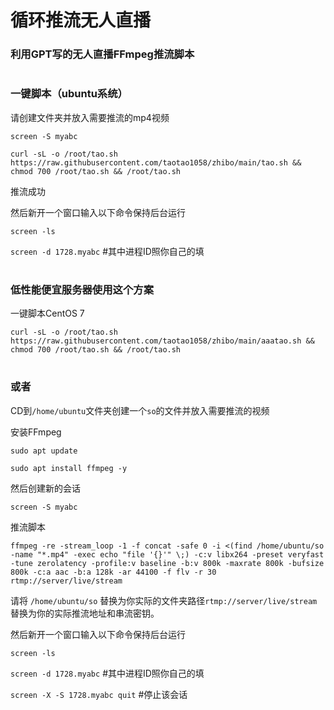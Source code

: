 # 循环推流无人直播


### 利用GPT写的无人直播FFmpeg推流脚本

#


#


#


### 一键脚本（ubuntu系统）

请创建文件夹并放入需要推流的mp4视频


```screen -S myabc ```



```curl -sL -o /root/tao.sh https://raw.githubusercontent.com/taotao1058/zhibo/main/tao.sh && chmod 700 /root/tao.sh && /root/tao.sh```

推流成功



然后新开一个窗口输入以下命令保持后台运行

```screen -ls ``` 


```screen -d 1728.myabc```     #其中进程ID照你自己的填

#


#

###  低性能便宜服务器使用这个方案


一键脚本CentOS 7

```curl -sL -o /root/tao.sh https://raw.githubusercontent.com/taotao1058/zhibo/main/aaatao.sh && chmod 700 /root/tao.sh && /root/tao.sh```

#


###  或者
CD到```/home/ubuntu```文件夹创建一个```so```的文件并放入需要推流的视频

安装FFmpeg

 
```sudo apt update```


```sudo apt install ffmpeg -y```


然后创建新的会话


``` screen -S myabc ```


 推流脚本

 
```ffmpeg -re -stream_loop -1 -f concat -safe 0 -i <(find /home/ubuntu/so -name "*.mp4" -exec echo "file '{}'" \;) -c:v libx264 -preset veryfast -tune zerolatency -profile:v baseline -b:v 800k -maxrate 800k -bufsize 800k -c:a aac -b:a 128k -ar 44100 -f flv -r 30 rtmp://server/live/stream```


请将 ```/home/ubuntu/so``` 替换为你实际的文件夹路径```rtmp://server/live/stream``` 替换为你的实际推流地址和串流密钥。



然后新开一个窗口输入以下命令保持后台运行

```screen -ls ``` 


```screen -d 1728.myabc```     #其中进程ID照你自己的填

```screen -X -S 1728.myabc quit```       #停止该会话
